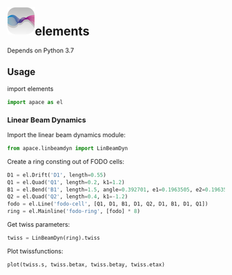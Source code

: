 <img src="images/icons/svg/logo.svg" width="64" height="64" align="left"/>

# elements
Depends on Python 3.7 

## Usage
import elements
```python
import apace as el
```

### Linear Beam Dynamics
Import the linear beam dynamics module:
```python
from apace.linbeamdyn import LinBeamDyn
```

Create a ring consting out of FODO cells:  
```python
D1 = el.Drift('D1', length=0.55)
Q1 = el.Quad('Q1', length=0.2, k1=1.2)
B1 = el.Bend('B1', length=1.5, angle=0.392701, e1=0.1963505, e2=0.1963505)
Q2 = el.Quad('Q2', length=0.4, k1=-1.2)
fodo = el.Line('fodo-cell', [Q1, D1, B1, D1, Q2, D1, B1, D1, Q1])
ring = el.Mainline('fodo-ring', [fodo] * 8)
```

Get twiss parameters:
```python
twiss = LinBeamDyn(ring).twiss
```


Plot twissfunctions:
```python
plot(twiss.s, twiss.betax, twiss.betay, twiss.etax)
```

